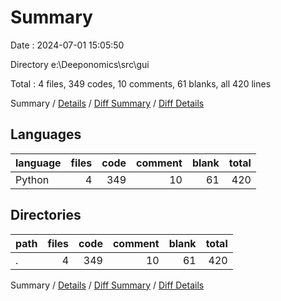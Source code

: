 # Summary

Date : 2024-07-01 15:05:50

Directory e:\\Deeponomics\\src\\gui

Total : 4 files,  349 codes, 10 comments, 61 blanks, all 420 lines

Summary / [Details](details.md) / [Diff Summary](diff.md) / [Diff Details](diff-details.md)

## Languages
| language | files | code | comment | blank | total |
| :--- | ---: | ---: | ---: | ---: | ---: |
| Python | 4 | 349 | 10 | 61 | 420 |

## Directories
| path | files | code | comment | blank | total |
| :--- | ---: | ---: | ---: | ---: | ---: |
| . | 4 | 349 | 10 | 61 | 420 |

Summary / [Details](details.md) / [Diff Summary](diff.md) / [Diff Details](diff-details.md)